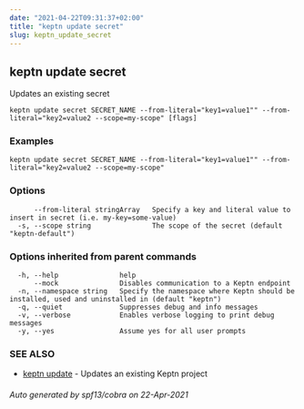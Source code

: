 ```yaml
---
date: "2021-04-22T09:31:37+02:00"
title: "keptn update secret"
slug: keptn_update_secret
---
```

## keptn update secret

Updates an existing secret

```
keptn update secret SECRET_NAME --from-literal="key1=value1"" --from-literal="key2=value2 --scope=my-scope" [flags]
```

### Examples

```
keptn update secret SECRET_NAME --from-literal="key1=value1"" --from-literal="key2=value2 --scope=my-scope"
```

### Options

```
      --from-literal stringArray   Specify a key and literal value to insert in secret (i.e. my-key=some-value)
  -s, --scope string               The scope of the secret (default "keptn-default")
```

### Options inherited from parent commands

```
  -h, --help               help
      --mock               Disables communication to a Keptn endpoint
  -n, --namespace string   Specify the namespace where Keptn should be installed, used and uninstalled in (default "keptn")
  -q, --quiet              Suppresses debug and info messages
  -v, --verbose            Enables verbose logging to print debug messages
  -y, --yes                Assume yes for all user prompts
```

### SEE ALSO

* [keptn update](../keptn_update/)	 - Updates an existing Keptn project

###### Auto generated by spf13/cobra on 22-Apr-2021
